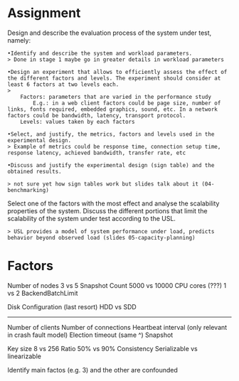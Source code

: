 
# Assignment

Design and describe the evaluation process of the system under test, namely:

    •Identify and describe the system and workload parameters.
    > Done in stage 1 maybe go in greater details in workload parameters

    •Design an experiment that allows to efficiently assess the effect of the different factors and levels. The experiment should consider at least 6 factors at two levels each.
    > 
        Factors: parameters that are varied in the performance study
            E.g.: in a web client factors could be page size, number of links, fonts required, embedded graphics, sound, etc. In a network factors could be bandwidth, latency, transport protocol. 
        Levels: values taken by each factors

    •Select, and justify, the metrics, factors and levels used in the experimental design.
    > Example of metrics could be response time, connection setup time, response latency, achieved bandwidth, transfer rate, etc

    •Discuss and justify the experimental design (sign table) and the obtained results.

    > not sure yet how sign tables work but slides talk about it (04-benchmarking)

Select one of the factors with the most effect and analyse the scalability properties
of the system. Discuss the different portions that limit the scalability of the system
under test according to the USL.

    > USL provides a model of system performance under load, predicts behavior beyond observed load (slides 05-capacity-planning)


# Factors

Number of nodes 
    3 vs 5
Snapshot Count
    5000 vs 10000
CPU cores (???)
    1 vs 2
BackendBatchLimit

Disk Configuration (last resort)
    HDD vs SDD



------
Number of clients
Number of connections
Heartbeat interval (only relevant in crash fault model)
Election timeout   (same ^)
Snapshot

Key size 
    8 vs 256
Ratio 
    50% vs 90%
Consistency
    Serializable vs linearizable



Identify main factos (e.g. 3) and the other are 
confounded
